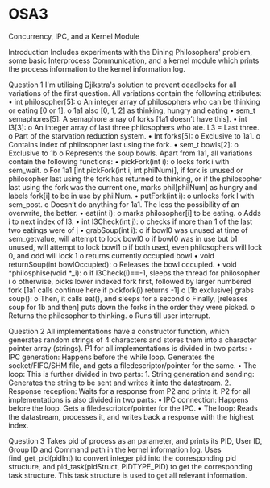 # OSA3
Concurrency, IPC, and a Kernel Module

Introduction
Includes experiments with the Dining Philosophers' problem, some basic Interprocess Communication, and a kernel module which prints the process information to the kernel information log.

Question 1
I'm utilising Djikstra's solution to prevent deadlocks for all variations of the first question.
All variations contain the following attributes:
  • int philosopher[5]:
    o An integer array of philosophers who can be thinking or eating [0 or 1].
    o 1a1 also [0, 1, 2] as thinking, hungry and eating
  • sem_t semaphores[5]:
      A semaphore array of forks [1a1 doesn’t have this].
  • int l3[3]:
    o An integer array of last three philosophers who ate. L3 = Last three.
    o Part of the starvation reduction system.
  • Int forks[5]:
    o Exclusive to 1a1.
    o Contains index of philosopher last using the fork.
  • sem_t bowls[2]:
    o Exclusive to 1b
    o Represents the soup bowls.
Apart from 1a1, all variations contain the following functions:
  • pickFork(int i):
    o locks fork i with sem_wait.
    o For 1a1 [int pickFork(int i, int philNum)], if fork is unused or philosopher last using the fork has returned to thinking, or if the philosopher last using the fork was the current one, marks phil[philNum] as hungry and labels fork[i] to be in use by philNum.
  • putFork(int i):
    o unlocks fork I with sem_post.
    o Doesn’t do anything for 1a1. The less the possibility of an overwrite, the better.
  • eat(int i):
    o marks philosopher[i] to be eating.
    o Adds i to next index of l3.
  • int l3Check(int j):
    o checks if more than 1 of the last two eatings were of j
  • grabSoup(int i):
    o if bowl0 was unused at time of sem_getvalue, will attempt to lock bowl0
    o if bowl0 was in use but b1 unused, will attempt to lock bowl1
    o if both used, even philosophers will lock 0, and odd will lock 1
    o returns currently occupied bowl
  • void returnSoup(int bowlOccupied):
    o Releases the bowl occupied.
  • void *philosphise(void *_i):
    o if l3Check(i)==-1, sleeps the thread for philosopher i
    o otherwise, picks lower indexed fork first, followed by larger numbered fork [1a1 calls continue here if pickfork(i) returns -1]
    o [1b exclusive] grabs soup():
    o Then, it calls eat(), and sleeps for a second
    o Finally, [releases soup for 1b and then] puts down the forks in the order they were picked.
    o Returns the philosopher to thinking.
    o Runs till user interrupt.

Question 2
All implementations have a constructor function, which generates random strings of 4 characters
and stores them into a character pointer array (strings).
P1 for all implementations is divided in two parts:
  • IPC generation: Happens before the while loop. Generates the socket/FIFO/SHM file, and gets a filedescriptor/pointer for the same.
  • The loop: This is further divided in two parts:
    1. String generation and sending: Generates the string to be sent and writes it into the datastream.
    2. Response reception: Waits for a response from P2 and prints it.
P2 for all implementations is also divided in two parts:
  • IPC connection: Happens before the loop. Gets a filedescriptor/pointer for the IPC.
  • The loop: Reads the datastream, processes it, and writes back a response with the highest index.

Question 3
Takes pid of process as an parameter, and prints its PID, User ID, Group ID and Command path in
the kernel information log. Uses find_get_pid(pidInt) to convert integer pid into the
corresponding pid structure, and pid_task(pidStruct, PIDTYPE_PID) to get the corresponding task
structure. This task structure is used to get all relevant information.
